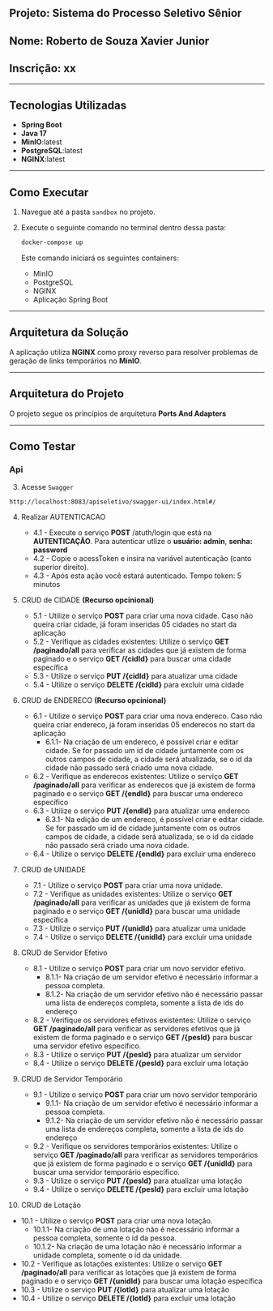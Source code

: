 ## Projeto: Sistema do Processo Seletivo Sênior

## Nome: Roberto de Souza Xavier Junior
## Inscrição: xx

---

## Tecnologias Utilizadas

- **Spring Boot**
- **Java 17**
- **MinIO**:latest
- **PostgreSQL**:latest
- **NGINX**:latest

---

## Como Executar

1. Navegue até a pasta `sandbox` no projeto.
2. Execute o seguinte comando no terminal dentro dessa pasta:

   ```bash
   docker-compose up
   ```

   Este comando iniciará os seguintes containers:
   - MinIO
   - PostgreSQL
   - NGINX
   - Aplicação Spring Boot

---

## Arquitetura da Solução

A aplicação utiliza **NGINX** como proxy reverso para resolver problemas de geração de links temporários no **MinIO**. 

---

## Arquitetura do Projeto

O projeto segue os princípios de arquitetura **Ports And Adapters**


---
## Como Testar

### Api

3. Acesse  `Swagger `

```shellscript
http://localhost:8083/apiseletivo/swagger-ui/index.html#/
```
4. Realizar AUTENTICACAO
   - 4.1 - Execute o serviço **POST** /atuth/login que está na **AUTENTICAÇÃO**. Para autenticar utlize o **usuário: admin**, **senha: password**
   - 4.2 - Copie o acessToken e insira na variável autenticação (canto superior direito).
   - 4.3 - Após esta ação você estará autenticado. Tempo token: 5 minutos
5. CRUD de CIDADE **(Recurso opcinional)**
   - 5.1 - Utilize o serviço **POST** para criar uma nova cidade. Caso não queira criar cidade, já foram inseridas 05 cidades no start da aplicação
   - 5.2 - Verifique as cidades existentes: Utilize o serviço **GET /paginado/all** para verificar as cidades que já existem de forma paginado e o serviço **GET /{cidId}** para buscar uma cidade específica
   - 5.3 - Utilize o serviço **PUT /{cidId}** para atualizar uma cidade
   - 5.4 - Utilize o serviço **DELETE /{cidId}** para excluir uma cidade
   
6. CRUD de ENDERECO **(Recurso opcinional)**
   - 6.1 - Utilize o serviço **POST** para criar uma nova endereco. Caso não queira criar endereco, já foram inseridas 05 enderecos no start da aplicação
        - 6.1.1- Na criação de um endereco, é possível criar e editar cidade. Se for passado um id de cidade juntamente com os outros campos de cidade, a cidade será atualizada, se o id da cidade não passado será criado uma nova cidade.
   - 6.2 - Verifique as enderecos existentes: Utilize o serviço **GET /paginado/all** para verificar as enderecos que já existem de forma paginado e o serviço **GET /{endId}** para buscar uma endereco específico
   - 6.3 - Utilize o serviço **PUT /{endId}** para atualizar uma endereco
        - 6.3.1- Na edição de um endereco, é possível criar e editar cidade. Se for passado um id de cidade juntamente com os outros campos de cidade, a cidade será atualizada, se o id da cidade não passado será criado uma nova cidade.
   - 6.4 - Utilize o serviço **DELETE /{endId}** para excluir uma endereco
   

7. CRUD de UNIDADE
   - 7.1 - Utilize o serviço **POST** para criar uma nova unidade.
   - 7.2 - Verifique as unidades existentes: Utilize o serviço **GET /paginado/all** para verificar as unidades que já existem de forma paginado e o serviço **GET /{unidId}** para buscar uma unidade específica
   - 7.3 - Utilize o serviço **PUT /{unidId}** para atualizar uma unidade
   - 7.4 - Utilize o serviço **DELETE /{unidId}** para excluir uma unidade
     
8. CRUD de Servidor Efetivo
   - 8.1 - Utilize o serviço **POST** para criar um novo servidor efetivo.
        - 8.1.1- Na criação de um servidor efetivo é necessário informar a pessoa completa.
        - 8.1.2- Na criação de um servidor efetivo não é necessário passar uma lista de endereços completa, somente a lista de ids do endereço
   - 8.2 - Verifique os servidores efetivos existentes: Utilize o serviço **GET /paginado/all** para verificar as servidores efetivos que já existem de forma paginado e o serviço **GET /{pesId}** para buscar uma servidor efetivo específico.
   - 8.3 - Utilize o serviço **PUT /{pesId}** para atualizar um servidor 
   - 8.4 - Utilize o serviço **DELETE /{pesId}** para excluir uma lotação
  
9. CRUD de Servidor Temporário
   - 9.1 - Utilize o serviço **POST** para criar um novo servidor temporário
        - 9.1.1- Na criação de um servidor efetivo é necessário informar a pessoa completa.
        - 9.1.2- Na criação de um servidor efetivo não é necessário passar uma lista de endereços completa, somente a lista de ids do endereço
   - 9.2 - Verifique os servidores temporários existentes: Utilize o serviço **GET /paginado/all** para verificar as servidores temporários que já existem de forma paginado e o serviço **GET /{unidId}** para buscar uma servidor temporário específico.
   - 9.3 - Utilize o serviço **PUT /{pesId}** para atualizar uma lotação
   - 9.4 - Utilize o serviço **DELETE /{pesId}** para excluir uma lotação
     
10. CRUD de Lotação
   - 10.1 - Utilize o serviço **POST** para criar uma nova lotação.
        - 10.1.1- Na criação de uma lotação não é necessário informar a pessoa completa, somente o id da pessoa.
        - 10.1.2- Na criação de uma lotação não é necessário informar a unidade completa, somente o id da unidade.
   - 10.2 - Verifique as lotações existentes: Utilize o serviço **GET /paginado/all** para verificar as lotações que já existem de forma paginado e o serviço **GET /{unidId}** para buscar uma lotação específica
   - 10.3 - Utilize o serviço **PUT /{lotId}** para atualizar uma lotação
   - 10.4 - Utilize o serviço **DELETE /{lotId}** para excluir uma lotação



